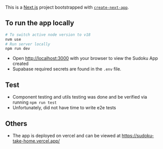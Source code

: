 This is a [Next.js](https://nextjs.org/) project bootstrapped with [`create-next-app`](https://github.com/vercel/next.js/tree/canary/packages/create-next-app).

## To run the app locally

```bash
# To switch active node version to v18
nvm use
# Run server locally
npm run dev
```

- Open [http://localhost:3000](http://localhost:3000) with your browser to view the Sudoku App created
- Supabase required secrets are found in the `.env` file.

## Test

- Component testing and utils testing was done and be verified via running `npm run test`
- Unfortunately, did not have time to write e2e tests

## Others

- The app is deployed on vercel and can be viewed at https://sudoku-take-home.vercel.app/
